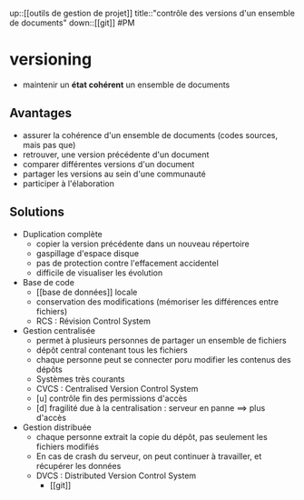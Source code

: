 up::[[outils de gestion de projet]]
title::"contrôle des versions d'un ensemble de documents"
down::[[git]]
#PM
# versioning

 - maintenir un **état cohérent** un ensemble de documents

## Avantages
 - assurer la cohérence d'un ensemble de documents (codes sources, mais pas que)
 - retrouver, une version précédente d'un document
 - comparer différentes versions d'un document
 - partager les versions au sein d'une communauté
 - participer à l'élaboration

## Solutions
 - Duplication complète
     - copier la version précédente dans un nouveau répertoire 
     - gaspillage d'espace disque
     - pas de protection contre l'effacement accidentel
     - difficile de visualiser les évolution
 - Base de code
     - [[base de données]] locale
     - conservation des modifications (mémoriser les différences entre fichiers)
     - RCS : Révision Control System
 - Gestion centralisée
     - permet à plusieurs personnes de partager un ensemble de fichiers
     - dépôt central contenant tous les fichiers
     - chaque personne peut se connecter poru modifier les contenus des dépôts
     - Systèmes très courants
     - CVCS : Centralised Version Control System
     - [u] contrôle fin des permissions d'accès 
     - [d] fragilité due à la centralisation : serveur en panne $\implies$ plus d'accès
 - Gestion distribuée
     - chaque personne extrait la copie du dépôt, pas seulement les fichiers modifiés
     - En cas de crash du serveur, on peut continuer à travailler, et récupérer les données
     - DVCS : Distributed Version Control System
         - [[git]]